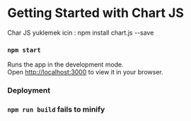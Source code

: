 # Getting Started with Chart JS

Char JS yuklemek icin :
npm install chart.js --save

### `npm start`

Runs the app in the development mode.\
Open [http://localhost:3000](http://localhost:3000) to view it in your browser.


### Deployment


### `npm run build` fails to minify
